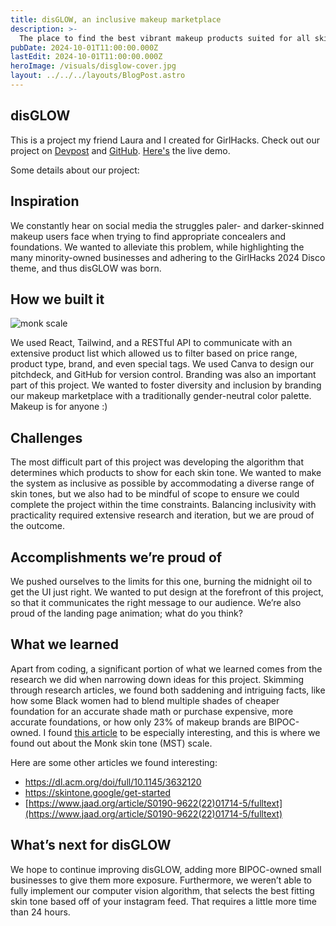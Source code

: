 ```yaml
---
title: disGLOW, an inclusive makeup marketplace
description: >-
  The place to find the best vibrant makeup products suited for all skin tones and conditions! Won best DEI hack at GirlHacks.
pubDate: 2024-10-01T11:00:00.000Z
lastEdit: 2024-10-01T11:00:00.000Z
heroImage: /visuals/disglow-cover.jpg
layout: ../../../layouts/BlogPost.astro
---
```


## disGLOW
This is a project my friend Laura and I created for GirlHacks. Check out our project on [Devpost](https://devpost.com/software/disglow) and [GitHub](https://github.com/laura-codess/disglow). [Here's](https://disglow.vercel.app) the live demo. 

Some details about our project:

## Inspiration

We constantly hear on social media the struggles paler- and darker-skinned makeup users face when trying to find appropriate concealers and foundations. We wanted to alleviate this problem, while highlighting the many minority-owned businesses and adhering to the GirlHacks 2024 Disco theme, and thus disGLOW was born.

## How we built it

![monk scale](https://i.imgur.com/DHPeonf.png)

We used React, Tailwind, and a RESTful API to communicate with an extensive product list which allowed us to filter based on price range, product type, brand, and even special tags. We used Canva to design our pitchdeck, and GitHub for version control. Branding was also an important part of this project. We wanted to foster diversity and inclusion by branding our makeup marketplace with a traditionally gender-neutral color palette. Makeup is for anyone :)

## Challenges

The most difficult part of this project was developing the algorithm that determines which products to show for each skin tone. We wanted to make the system as inclusive as possible by accommodating a diverse range of skin tones, but we also had to be mindful of scope to ensure we could complete the project within the time constraints. Balancing inclusivity with practicality required extensive research and iteration, but we are proud of the outcome.

## Accomplishments we’re proud of

We pushed ourselves to the limits for this one, burning the midnight oil to get the UI just right. We wanted to put design at the forefront of this project, so that it communicates the right message to our audience. We’re also proud of the landing page animation; what do you think?

## What we learned

Apart from coding, a significant portion of what we learned comes from the research we did when narrowing down ideas for this project. Skimming through research articles, we found both saddening and intriguing facts, like how some Black women had to blend multiple shades of cheaper foundation for an accurate shade math or purchase expensive, more accurate foundations, or how only 23% of makeup brands are BIPOC-owned. I found [this article](https://dl.acm.org/doi/full/10.1145/3632120) to be especially interesting, and this is where we found out about the Monk skin tone (MST) scale.

Here are some other articles we found interesting: 

- https://dl.acm.org/doi/full/10.1145/3632120
- https://skintone.google/get-started
- [https://www.jaad.org/article/S0190-9622(22)01714-5/fulltext](https://www.jaad.org/article/S0190-9622(22)01714-5/fulltext)

## What’s next for disGLOW

We hope to continue improving disGLOW, adding more BIPOC-owned small businesses to give them more exposure. Furthermore, we weren’t able to fully implement our computer vision algorithm, that selects the best fitting skin tone based off of your instagram feed. That requires a little more time than 24 hours.